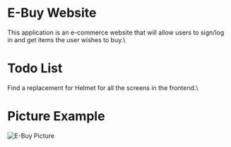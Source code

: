 # E-Buy Website

This application is an e-commerce website that will allow users to sign/log in and get items the user wishes to buy.\

# Todo List
Find a replacement for Helmet for all the screens in the frontend.\

# Picture Example
![E-Buy Picture](https://user-images.githubusercontent.com/110202155/185832171-7c4ffa7b-bf5f-41e0-9a1c-f2e6f5abab02.png)
